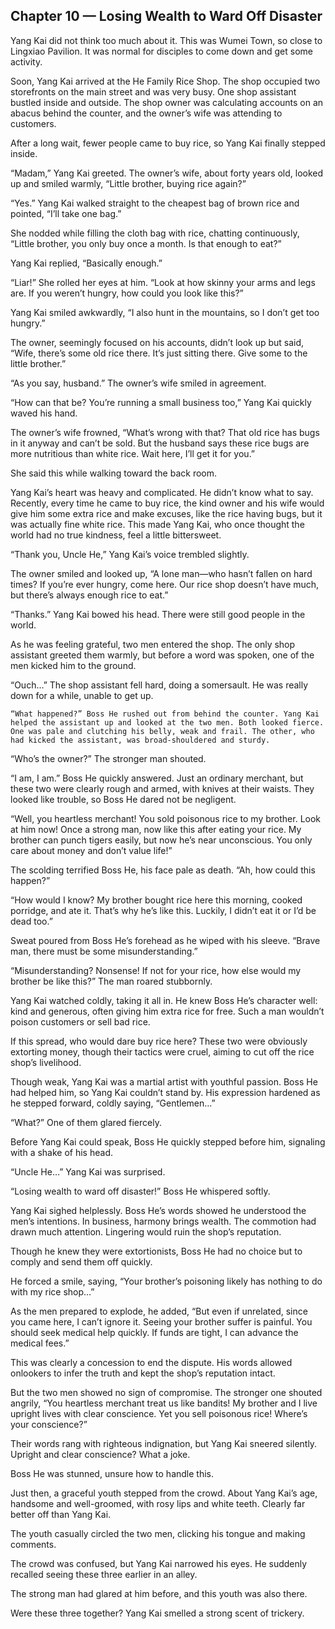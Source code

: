 ## Chapter 10 — Losing Wealth to Ward Off Disaster

Yang Kai did not think too much about it. This was Wumei Town, so close to Lingxiao Pavilion. It was normal for disciples to come down and get some activity.

Soon, Yang Kai arrived at the He Family Rice Shop. The shop occupied two storefronts on the main street and was very busy. One shop assistant bustled inside and outside. The shop owner was calculating accounts on an abacus behind the counter, and the owner’s wife was attending to customers.

After a long wait, fewer people came to buy rice, so Yang Kai finally stepped inside.

“Madam,” Yang Kai greeted. The owner’s wife, about forty years old, looked up and smiled warmly, “Little brother, buying rice again?”

“Yes.” Yang Kai walked straight to the cheapest bag of brown rice and pointed, “I’ll take one bag.”

She nodded while filling the cloth bag with rice, chatting continuously, “Little brother, you only buy once a month. Is that enough to eat?”

Yang Kai replied, “Basically enough.”

“Liar!” She rolled her eyes at him. “Look at how skinny your arms and legs are. If you weren’t hungry, how could you look like this?”

Yang Kai smiled awkwardly, “I also hunt in the mountains, so I don’t get too hungry.”

The owner, seemingly focused on his accounts, didn’t look up but said, “Wife, there’s some old rice there. It’s just sitting there. Give some to the little brother.”

“As you say, husband.” The owner’s wife smiled in agreement.

“How can that be? You’re running a small business too,” Yang Kai quickly waved his hand.

The owner’s wife frowned, “What’s wrong with that? That old rice has bugs in it anyway and can’t be sold. But the husband says these rice bugs are more nutritious than white rice. Wait here, I’ll get it for you.”

She said this while walking toward the back room.

Yang Kai’s heart was heavy and complicated. He didn’t know what to say. Recently, every time he came to buy rice, the kind owner and his wife would give him some extra rice and make excuses, like the rice having bugs, but it was actually fine white rice. This made Yang Kai, who once thought the world had no true kindness, feel a little bittersweet.

“Thank you, Uncle He,” Yang Kai’s voice trembled slightly.

The owner smiled and looked up, “A lone man—who hasn’t fallen on hard times? If you’re ever hungry, come here. Our rice shop doesn’t have much, but there’s always enough rice to eat.”

“Thanks.” Yang Kai bowed his head. There were still good people in the world.

As he was feeling grateful, two men entered the shop. The only shop assistant greeted them warmly, but before a word was spoken, one of the men kicked him to the ground.

“Ouch…” The shop assistant fell hard, doing a somersault. He was really down for a while, unable to get up.

	“What happened?” Boss He rushed out from behind the counter. Yang Kai helped the assistant up and looked at the two men. Both looked fierce. One was pale and clutching his belly, weak and frail. The other, who had kicked the assistant, was broad-shouldered and sturdy.

“Who’s the owner?” The stronger man shouted.

“I am, I am.” Boss He quickly answered. Just an ordinary merchant, but these two were clearly rough and armed, with knives at their waists. They looked like trouble, so Boss He dared not be negligent.

“Well, you heartless merchant! You sold poisonous rice to my brother. Look at him now! Once a strong man, now like this after eating your rice. My brother can punch tigers easily, but now he’s near unconscious. You only care about money and don’t value life!”

The scolding terrified Boss He, his face pale as death. “Ah, how could this happen?”

“How would I know? My brother bought rice here this morning, cooked porridge, and ate it. That’s why he’s like this. Luckily, I didn’t eat it or I’d be dead too.”

Sweat poured from Boss He’s forehead as he wiped with his sleeve. “Brave man, there must be some misunderstanding.”

“Misunderstanding? Nonsense! If not for your rice, how else would my brother be like this?” The man roared stubbornly.

Yang Kai watched coldly, taking it all in. He knew Boss He’s character well: kind and generous, often giving him extra rice for free. Such a man wouldn’t poison customers or sell bad rice.

If this spread, who would dare buy rice here? These two were obviously extorting money, though their tactics were cruel, aiming to cut off the rice shop’s livelihood.

Though weak, Yang Kai was a martial artist with youthful passion. Boss He had helped him, so Yang Kai couldn’t stand by. His expression hardened as he stepped forward, coldly saying, “Gentlemen…”

“What?” One of them glared fiercely.

Before Yang Kai could speak, Boss He quickly stepped before him, signaling with a shake of his head.

“Uncle He…” Yang Kai was surprised.

“Losing wealth to ward off disaster!” Boss He whispered softly.

Yang Kai sighed helplessly. Boss He’s words showed he understood the men’s intentions. In business, harmony brings wealth. The commotion had drawn much attention. Lingering would ruin the shop’s reputation.

Though he knew they were extortionists, Boss He had no choice but to comply and send them off quickly.

He forced a smile, saying, “Your brother’s poisoning likely has nothing to do with my rice shop…”

As the men prepared to explode, he added, “But even if unrelated, since you came here, I can’t ignore it. Seeing your brother suffer is painful. You should seek medical help quickly. If funds are tight, I can advance the medical fees.”

This was clearly a concession to end the dispute. His words allowed onlookers to infer the truth and kept the shop’s reputation intact.

But the two men showed no sign of compromise. The stronger one shouted angrily, “You heartless merchant treat us like bandits! My brother and I live upright lives with clear conscience. Yet you sell poisonous rice! Where’s your conscience?”

Their words rang with righteous indignation, but Yang Kai sneered silently. Upright and clear conscience? What a joke.

Boss He was stunned, unsure how to handle this.

Just then, a graceful youth stepped from the crowd. About Yang Kai’s age, handsome and well-groomed, with rosy lips and white teeth. Clearly far better off than Yang Kai.

The youth casually circled the two men, clicking his tongue and making comments.

The crowd was confused, but Yang Kai narrowed his eyes. He suddenly recalled seeing these three earlier in an alley.

The strong man had glared at him before, and this youth was also there.

Were these three together? Yang Kai smelled a strong scent of trickery.